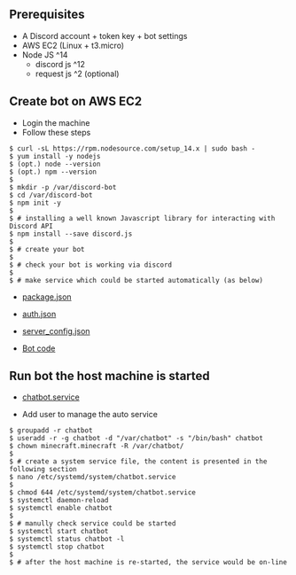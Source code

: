 
## Prerequisites
* A Discord account + token key + bot settings
* AWS EC2 (Linux + t3.micro)
* Node JS ^14
  * discord js ^12
  * request js ^2 (optional)

## Create bot on AWS EC2
* Login the machine
* Follow these steps
```
$ curl -sL https://rpm.nodesource.com/setup_14.x | sudo bash -
$ yum install -y nodejs
$ (opt.) node --version
$ (opt.) npm --version
$
$ mkdir -p /var/discord-bot
$ cd /var/discord-bot
$ npm init -y
$
$ # installing a well known Javascript library for interacting with Discord API 
$ npm install --save discord.js
$ 
$ # create your bot
$
$ # check your bot is working via discord
$ 
$ # make service which could be started automatically (as below)
```
* [package.json](https://github.com/MOHOAzure/Discord-chat-bot/blob/main/EC2/package.json)

* [auth.json](https://github.com/MOHOAzure/Discord-chat-bot/blob/main/EC2/auth.json)

* [server_config.json](https://github.com/MOHOAzure/Discord-chat-bot/blob/main/EC2/server_config.json)

* [Bot code](https://github.com/MOHOAzure/Discord-chat-bot/blob/main/EC2/bot.js)


## Run bot the host machine is started
* [chatbot.service](https://github.com/MOHOAzure/Discord-chat-bot/blob/main/EC2/chatbot.service)

* Add user to manage the auto service
```
$ groupadd -r chatbot
$ useradd -r -g chatbot -d "/var/chatbot" -s "/bin/bash" chatbot
$ chown minecraft.minecraft -R /var/chatbot/
$ 
$ # create a system service file, the content is presented in the following section
$ nano /etc/systemd/system/chatbot.service
$ 
$ chmod 644 /etc/systemd/system/chatbot.service
$ systemctl daemon-reload
$ systemctl enable chatbot
$ 
$ # manully check service could be started
$ systemctl start chatbot
$ systemctl status chatbot -l
$ systemctl stop chatbot
$
$ # after the host machine is re-started, the service would be on-line
```

